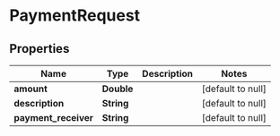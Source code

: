 # PaymentRequest
## Properties

Name | Type | Description | Notes
------------ | ------------- | ------------- | -------------
**amount** | **Double** |  | [default to null]
**description** | **String** |  | [default to null]
**payment\_receiver** | **String** |  | [default to null]



